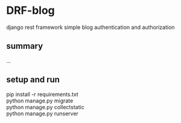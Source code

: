 # DRF-blog
django rest framework simple blog authentication and authorization

## summary
...

## setup and run
pip install -r requirements.txt <br />
python manage.py migrate <br />
python manage.py collectstatic <br />
python manage.py runserver <br />

